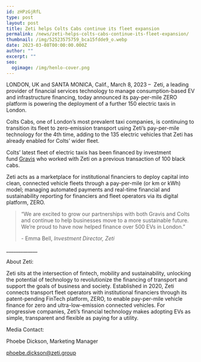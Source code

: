 ```yaml
---
id: zHPzGjRfL
type: post
layout: post
title: Zeti helps Colts Cabs continue its fleet expansion
permalink: /news/zeti-helps-colts-cabs-continue-its-fleet-expansion/
thumbnail: /img/52523575759_bca15fdde9_o.webp
date: 2023-03-08T00:00:00.000Z
author: ""
excerpt: ""
seo:
  ogimage: /img/henlo-cover.png
---
```

LONDON, UK and SANTA MONICA, Calif., March 8, 2023 –  Zeti, a leading provider of financial services technology to manage consumption-based EV and infrastructure financing, today announced its pay-per-mile ZERO platform is powering the deployment of a further 150 electric taxis in London.

Colts Cabs, one of London’s most prevalent taxi companies, is continuing to transition its fleet to zero-emission transport using Zeti’s pay-per-mile technology for the 4th time, adding to the 135 electric vehicles that Zeti has already enabled for Colts’ wider fleet.

Colts’ latest fleet of electric taxis has been financed by investment fund [Gravis](https://www.graviscapital.com/) who worked with Zeti on a previous transaction of 100 black cabs.     

Zeti acts as a marketplace for institutional financiers to deploy capital into clean, connected vehicle fleets through a pay-per-mile (or km or kWh) model; managing automated payments and real-time financial and sustainability reporting for financiers and fleet operators via its digital platform, ZERO.          

> “We are excited to grow our partnerships with both Gravis and Colts and continue to help businesses move to a more sustainable future. We’re proud to have now helped finance over 500 EVs in London.”
>
> \- Emma Bell, *Investment Director, Zeti*

\_\_\_\_\_\_\_\_\_\_\_\__

About Zeti:

Zeti sits at the intersection of fintech, mobility and sustainability, unlocking the potential of technology to revolutionize the financing of transport and support the goals of business and society. Established in 2020, Zeti connects transport fleet operators with institutional financiers through its patent-pending FinTech platform, ZERO, to enable pay-per-mile vehicle finance for zero and ultra-low-emission connected vehicles. For progressive companies, Zeti’s financial technology makes adopting EVs as simple, transparent and flexible as paying for a utility.

Media Contact:

Phoebe Dickson, Marketing Manager

[phoebe.dickson@zeti.group](mailto:phoebe.dickson@zeti.group)